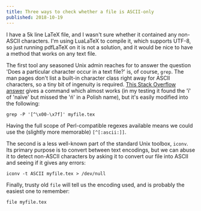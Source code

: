 ```yaml
---
title: Three ways to check whether a file is ASCII-only
published: 2018-10-19
---
```


I have a 5k line LaTeX file, and I wasn't sure whether it contained
any non-ASCII characters.  I'm using LuaLaTeX to compile it, which
supports UTF-8, so just running pdfLaTeX on it is not a solution, and
it would be nice to have a method that works on any text file.

The first tool any seasoned Unix admin reaches for to answer the
question 'Does a particular character occur in a text file?' is, of
course, `grep`.  The man pages don't list a built-in character class
right away for ASCII characters, so a tiny bit of ingenuity is
required.  [This Stack Overflow answer][SO] gives a command which
almost works (in my testing it found the 'ï' of 'naïve' but missed the
'ń' in a Polish name), but it's easily modified into the following:

    grep -P '[^\x00-\x7f]' myfile.tex

Having the full scope of Perl-compatible regexes available means we
could use the (slightly more memorable) `[^[:ascii:]]`.

The second is a less well-known part of the standard Unix toolbox,
`iconv`.  Its primary purpose is to convert between text encodings,
but we can abuse it to detect non-ASCII characters by asking it to
convert our file into ASCII and seeing if it gives any errors:

    iconv -t ASCII myfile.tex > /dev/null

Finally, trusty old `file` will tell us the encoding used, and is
probably the easiest one to remember:

    file myfile.tex


[SO]: https://stackoverflow.com/questions/3001177/how-do-i-grep-for-all-non-ascii-characters
